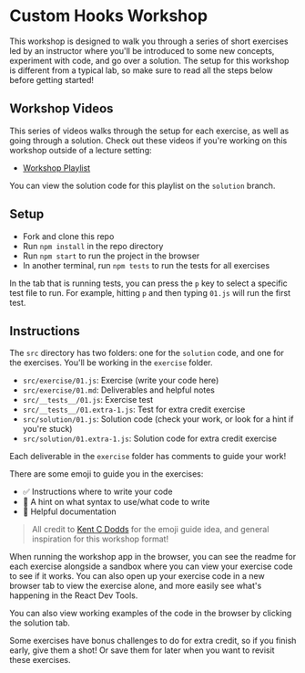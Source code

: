 # Custom Hooks Workshop

This workshop is designed to walk you through a series of short exercises led by
an instructor where you'll be introduced to some new concepts, experiment with
code, and go over a solution. The setup for this workshop is different from a
typical lab, so make sure to read all the steps below before getting started!

## Workshop Videos

This series of videos walks through the setup for each exercise, as well as
going through a solution. Check out these videos if you're working on this
workshop outside of a lecture setting:

- [Workshop Playlist](https://www.youtube.com/watch?v=92MdajVNToM&list=PLc6AmvC5ZybzzDIuqsc7jDvDQEw8DgOjn)

You can view the solution code for this playlist on the `solution` branch.

## Setup

- Fork and clone this repo
- Run `npm install` in the repo directory
- Run `npm start` to run the project in the browser
- In another terminal, run `npm tests` to run the tests for all exercises

In the tab that is running tests, you can press the `p` key to select a specific
test file to run. For example, hitting `p` and then typing `01.js` will run the
first test.

## Instructions

The `src` directory has two folders: one for the `solution` code, and one for
the exercises. You'll be working in the `exercise` folder.

- `src/exercise/01.js`: Exercise (write your code here)
- `src/exercise/01.md`: Deliverables and helpful notes
- `src/__tests__/01.js`: Exercise test
- `src/__tests__/01.extra-1.js`: Test for extra credit exercise
- `src/solution/01.js`: Solution code (check your work, or look for a hint if
  you're stuck)
- `src/solution/01.extra-1.js`: Solution code for extra credit exercise

Each deliverable in the `exercise` folder has comments to guide your work!

There are some emoji to guide you in the exercises:

- ✅ Instructions where to write your code
- 👀 A hint on what syntax to use/what code to write
- 📃 Helpful documentation

> All credit to [Kent C Dodds](https://kentcdodds.com/) for the emoji guide
> idea, and general inspiration for this workshop format!

When running the workshop app in the browser, you can see the readme for each
exercise alongside a sandbox where you can view your exercise code to see if it
works. You can also open up your exercise code in a new browser tab to view the
exercise alone, and more easily see what's happening in the React Dev Tools.

You can also view working examples of the code in the browser by clicking the
solution tab.

Some exercises have bonus challenges to do for extra credit, so if you finish
early, give them a shot! Or save them for later when you want to revisit these
exercises.
